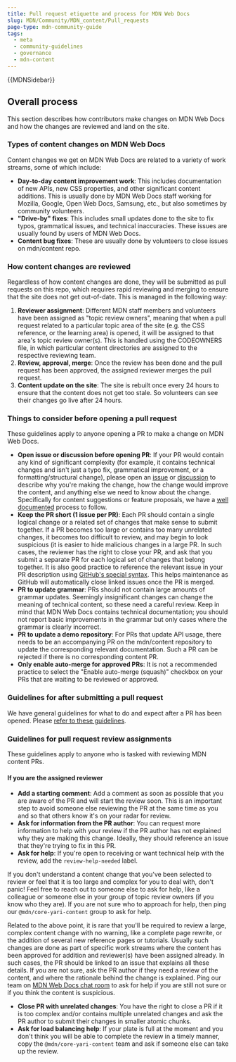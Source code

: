 ```yaml
---
title: Pull request etiquette and process for MDN Web Docs
slug: MDN/Community/MDN_content/Pull_requests
page-type: mdn-community-guide
tags:
  - meta
  - community-guidelines
  - governance
  - mdn-content
---
```


{{MDNSidebar}}

## Overall process

This section describes how contributors make changes on MDN Web Docs and how the changes are reviewed and land on the site.

### Types of content changes on MDN Web Docs

Content changes we get on MDN Web Docs are related to a variety of work streams, some of which include:

- **Day-to-day content improvement work**: This includes documentation of new APIs, new CSS properties, and other significant content additions. This is usually done by MDN Web Docs staff working for Mozilla, Google, Open Web Docs, Samsung, etc., but also sometimes by community volunteers.
- **"Drive-by" fixes**: This includes small updates done to the site to fix typos, grammatical issues, and technical inaccuracies. These issues are usually found by users of MDN Web Docs.
- **Content bug fixes**: These are usually done by volunteers to close issues on mdn/content repo.

### How content changes are reviewed

Regardless of how content changes are done, they will be submitted as pull requests on this repo, which requires rapid reviewing and merging to ensure that the site does not get out-of-date. This is managed in the following way:

1. **Reviewer assignment**: Different MDN staff members and volunteers have been assigned as "topic review owners", meaning that when a pull request related to a particular topic area of the site (e.g. the CSS reference, or the learning area) is opened, it will be assigned to that area's topic review owner(s). This is handled using the CODEOWNERS file, in which particular content directories are assigned to the respective reviewing team.
2. **Review, approval, merge**: Once the review has been done and the pull request has been approved, the assigned reviewer merges the pull request.
3. **Content update on the site**: The site is rebuilt once every 24 hours to ensure that the content does not get too stale. So volunteers can see their changes go live after 24 hours.

### Things to consider before opening a pull request

These guidelines apply to anyone opening a PR to make a change on MDN Web Docs.

- **Open issue or discussion before opening PR**: If your PR would contain any kind of significant complexity (for example, it contains technical changes and isn't just a typo fix, grammatical improvement, or a formatting/structural change), please open an [issue](https://github.com/mdn/content/issues/new/choose) or [discussion](https://github.com/mdn/mdn-community) to describe why you're making the change, how the change would improve the content, and anything else we need to know about the change. Specifically for content suggestions or feature proposals, we have a [well documented](/en-US/docs/MDN/Community/Issues/Content_suggestions_feature_proposals) process to follow.
- **Keep the PR short (1 issue per PR)**: Each PR should contain a single logical change or a related set of changes that make sense to submit together. If a PR becomes too large or contains too many unrelated changes, it becomes too difficult to review, and may begin to look suspicious (it is easier to hide malicious changes in a large PR. In such cases, the reviewer has the right to close your PR, and ask that you submit a separate PR for each logical set of changes that belong together. It is also good practice to reference the relevant issue in your PR description using [GitHub's special syntax](https://docs.github.com/en/issues/tracking-your-work-with-issues/linking-a-pull-request-to-an-issue). This helps maintenance as GitHub will automatically close linked issues once the PR is merged.
- **PR to update grammar**: PRs should not contain large amounts of grammar updates. Seemingly insignificant changes can change the meaning of technical content, so these need a careful review. Keep in mind that MDN Web Docs contains technical documentation; you should not report basic improvements in the grammar but only cases where the grammar is clearly incorrect.
- **PR to update a demo repository**: For PRs that update API usage, there needs to be an accompanying PR on the mdn/content repository to update the corresponding relevant documentation. Such a PR can be rejected if there is no corresponding content PR.
- **Only enable auto-merge for approved PRs**: It is not a recommended practice to select the "Enable auto-merge (squash)" checkbox on your PRs that are waiting to be reviewed or approved.

### Guidelines for after submitting a pull request

We have general guidelines for what to do and expect after a PR has been opened. Please [refer to these guidelines](/en-US/docs/MDN/Community/Pull_requests).

### Guidelines for pull request review assignments

These guidelines apply to anyone who is tasked with reviewing MDN content PRs.

#### If you are the assigned reviewer

- **Add a starting comment**: Add a comment as soon as possible that you are aware of the PR and will start the review soon. This is an important step to avoid someone else reviewing the PR at the same time as you and so that others know it's on your radar for review.
- **Ask for information from the PR author**: You can request more information to help with your review if the PR author has not explained why they are making this change. Ideally, they should reference an issue that they're trying to fix in this PR.
- **Ask for help**: If you're open to receiving or want technical help with the review, add the `review-help-needed` label.

If you don't understand a content change that you've been selected to review or feel that it is too large and complex for you to deal with, don't panic! Feel free to reach out to someone else to ask for help, like a colleague or someone else in your group of topic review owners (if you know who they are). If you are not sure who to approach for help, then ping our `@mdn/core-yari-content` group to ask for help.

Related to the above point, it is rare that you'll be required to review a large, complex content change with no warning, like a complete page rewrite, or the addition of several new reference pages or tutorials. Usually such changes are done as part of specific work streams where the content has been approved for addition and reviewer(s) have been assigned already. In such cases, the PR should be linked to an issue that explains all these details. If you are not sure, ask the PR author if they need a review of the content, and where the rationale behind the change is explained. Ping our team on [MDN Web Docs chat room](https://chat.mozilla.org/#/room/#mdn:mozilla.org) to ask for help if you are still not sure or if you think the content is suspicious.

- **Close PR with unrelated changes**: You have the right to close a PR if it is too complex and/or contains multiple unrelated changes and ask the PR author to submit their changes in smaller atomic chunks.
- **Ask for load balancing help**: If your plate is full at the moment and you don't think you will be able to complete the review in a timely manner, copy the `@mdn/core-yari-content` team and ask if someone else can take up the review.
